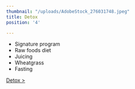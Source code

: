 ```yaml
---
thumbnail: "/uploads/AdobeStock_276031748.jpeg"
title: Detox
position: '4'

---
```

* Signature program
* Raw foods diet
* Juicing
* Wheatgrass
* Fasting

[Detox >](/en/detox)